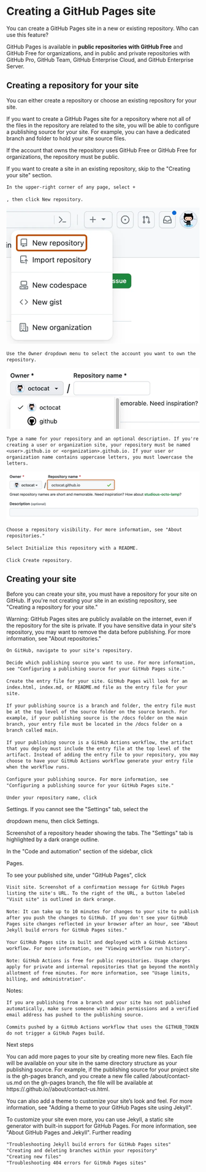 # Creating a GitHub Pages site

You can create a GitHub Pages site in a new or existing repository.
Who can use this feature?

GitHub Pages is available in **public repositories with GitHub Free** and GitHub Free for organizations, and in public and private repositories with GitHub Pro, GitHub Team, GitHub Enterprise Cloud, and GitHub Enterprise Server. 


## Creating a repository for your site

You can either create a repository or choose an existing repository for your site.

If you want to create a GitHub Pages site for a repository where not all of the files in the repository are related to the site, you will be able to configure a publishing source for your site. For example, you can have a dedicated branch and folder to hold your site source files.

If the account that owns the repository uses GitHub Free or GitHub Free for organizations, the repository must be public.

If you want to create a site in an existing repository, skip to the "Creating your site" section.



    In the upper-right corner of any page, select + 

    , then click New repository.

![alt text](repo-create-global-nav-update.webp) 

    Use the Owner dropdown menu to select the account you want to own the repository. 

![alt text](create-repository-owner.webp)

    Type a name for your repository and an optional description. If you're creating a user or organization site, your repository must be named <user>.github.io or <organization>.github.io. If your user or organization name contains uppercase letters, you must lowercase the letters. 

![alt text](create-repository-name-pages.webp)

    Choose a repository visibility. For more information, see "About repositories."

    Select Initialize this repository with a README.

    Click Create repository.

## Creating your site

Before you can create your site, you must have a repository for your site on GitHub. If you're not creating your site in an existing repository, see "Creating a repository for your site."

Warning: GitHub Pages sites are publicly available on the internet, even if the repository for the site is private. If you have sensitive data in your site's repository, you may want to remove the data before publishing. For more information, see "About repositories."

    On GitHub, navigate to your site's repository.

    Decide which publishing source you want to use. For more information, see "Configuring a publishing source for your GitHub Pages site."

    Create the entry file for your site. GitHub Pages will look for an index.html, index.md, or README.md file as the entry file for your site.

    If your publishing source is a branch and folder, the entry file must be at the top level of the source folder on the source branch. For example, if your publishing source is the /docs folder on the main branch, your entry file must be located in the /docs folder on a branch called main.

    If your publishing source is a GitHub Actions workflow, the artifact that you deploy must include the entry file at the top level of the artifact. Instead of adding the entry file to your repository, you may choose to have your GitHub Actions workflow generate your entry file when the workflow runs.

    Configure your publishing source. For more information, see "Configuring a publishing source for your GitHub Pages site."

    Under your repository name, click 

Settings. If you cannot see the "Settings" tab, select the

dropdown menu, then click Settings.

Screenshot of a repository header showing the tabs. The "Settings" tab is highlighted by a dark orange outline.

In the "Code and automation" section of the sidebar, click

Pages.

To see your published site, under "GitHub Pages", click

    Visit site. Screenshot of a confirmation message for GitHub Pages listing the site's URL. To the right of the URL, a button labeled "Visit site" is outlined in dark orange.

    Note: It can take up to 10 minutes for changes to your site to publish after you push the changes to GitHub. If you don't see your GitHub Pages site changes reflected in your browser after an hour, see "About Jekyll build errors for GitHub Pages sites."

    Your GitHub Pages site is built and deployed with a GitHub Actions workflow. For more information, see "Viewing workflow run history".

    Note: GitHub Actions is free for public repositories. Usage charges apply for private and internal repositories that go beyond the monthly allotment of free minutes. For more information, see "Usage limits, billing, and administration".

Notes:

    If you are publishing from a branch and your site has not published automatically, make sure someone with admin permissions and a verified email address has pushed to the publishing source.

    Commits pushed by a GitHub Actions workflow that uses the GITHUB_TOKEN do not trigger a GitHub Pages build.

Next steps

You can add more pages to your site by creating more new files. Each file will be available on your site in the same directory structure as your publishing source. For example, if the publishing source for your project site is the gh-pages branch, and you create a new file called /about/contact-us.md on the gh-pages branch, the file will be available at https://<user>.github.io/<repository>/about/contact-us.html.

You can also add a theme to customize your site’s look and feel. For more information, see "Adding a theme to your GitHub Pages site using Jekyll".

To customize your site even more, you can use Jekyll, a static site generator with built-in support for GitHub Pages. For more information, see "About GitHub Pages and Jekyll".
Further reading

    "Troubleshooting Jekyll build errors for GitHub Pages sites"
    "Creating and deleting branches within your repository"
    "Creating new files"
    "Troubleshooting 404 errors for GitHub Pages sites"
